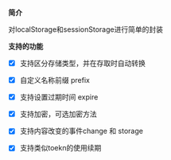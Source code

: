 **简介**

对localStorage和sessionStorage进行简单的封装

**支持的功能**


- [x] 支持区分存储类型，并在存取时自动转换
- [x] 自定义名称前缀 prefix
- [x] 支持设置过期时间 expire
- [x] 支持加密，可选加密方法
- [x] 支持内容改变的事件change 和 storage
- [x] 支持类似toekn的使用续期

